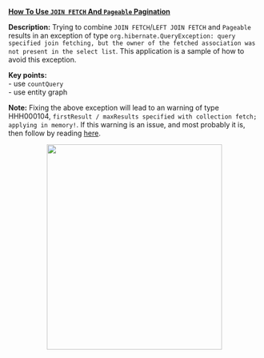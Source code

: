 **[How To Use `JOIN FETCH` And `Pageable` Pagination](https://github.com/AnghelLeonard/Hibernate-SpringBoot/tree/master/HibernateSpringBootJoinFetchPageable)**

**Description:** Trying to combine `JOIN FETCH`/`LEFT JOIN FETCH` and `Pageable` results in an exception of type `org.hibernate.QueryException: query specified join fetching, but the owner of the fetched association was not present in the select list`. This application is a sample of how to avoid this exception.

**Key points:**\
     - use `countQuery`\
     - use entity graph
     
**Note:** Fixing the above exception will lead to an warning of type HHH000104, `firstResult / maxResults specified with collection fetch; applying in memory!`. If this warning is an issue, and most probably it is, then follow by reading [here](https://github.com/AnghelLeonard/Hibernate-SpringBoot/tree/master/HibernateSpringBootHHH000104).     

<a href="https://leanpub.com/java-persistence-performance-illustrated-guide"><p align="center"><img src="https://github.com/AnghelLeonard/Hibernate-SpringBoot/blob/master/Java%20Persistence%20Performance%20Illustrated%20Guide.jpg" height="410" width="350"/></p></a>
